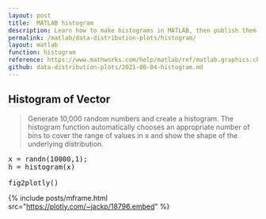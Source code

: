 ```yaml
---
layout: post
title:  MATLAB histogram
description: Learn how to make histograms in MATLAB, then publish them to the Web with Plotly.
permalink: /matlab/data-distribution-plots/histogram/
layout: matlab
function: histogram
reference: https://www.mathworks.com/help/matlab/ref/matlab.graphics.chart.primitive.histogram.html
github: data-distribution-plots/2021-08-04-histogram.md
---
```


<!-- # MATLAB - `{{page.function}}` -->

<!--------------------- EXAMPLE BREAK ------------------------->
## Histogram of Vector

> Generate 10,000 random numbers and create a histogram. The histogram function automatically chooses an appropriate number of bins to cover the range of values in x and show the shape of the underlying distribution.

<pre class="mcode">
x = randn(10000,1);
h = histogram(x)

fig2plotly()
</pre>

{% include posts/mframe.html src="https://plotly.com/~jackp/18796.embed" %}


